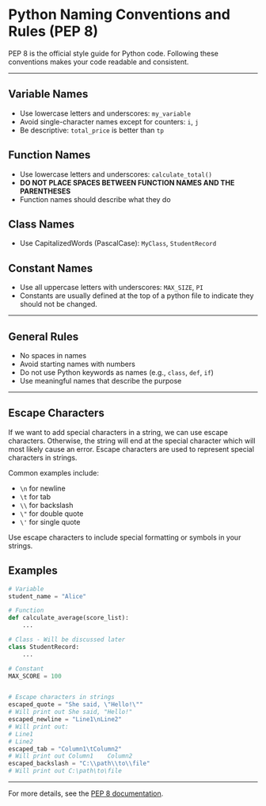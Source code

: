 # Python Naming Conventions and Rules (PEP 8)

PEP 8 is the official style guide for Python code. Following these conventions makes your code readable and consistent.

---

## Variable Names

- Use lowercase letters and underscores: `my_variable`
- Avoid single-character names except for counters: `i`, `j`
- Be descriptive: `total_price` is better than `tp`

## Function Names

- Use lowercase letters and underscores: `calculate_total()`
- **DO NOT PLACE SPACES BETWEEN FUNCTION NAMES AND THE PARENTHESES**
- Function names should describe what they do

## Class Names

- Use CapitalizedWords (PascalCase): `MyClass`, `StudentRecord`

## Constant Names

- Use all uppercase letters with underscores: `MAX_SIZE`, `PI`
- Constants are usually defined at the top of a python file to indicate they should not be changed.

---

## General Rules

- No spaces in names
- Avoid starting names with numbers
- Do not use Python keywords as names (e.g., `class`, `def`, `if`)
- Use meaningful names that describe the purpose

---

## Escape Characters

If we want to add special characters in a string, we can use escape characters.
Otherwise, the string will end at the special character which will most likely cause an error.
Escape characters are used to represent special characters in strings.

Common examples include:

- `\n` for newline
- `\t` for tab
- `\\` for backslash
- `\"` for double quote
- `\'` for single quote

Use escape characters to include special formatting or symbols in your strings.

## Examples

```python
# Variable
student_name = "Alice"

# Function
def calculate_average(score_list):
    ...

# Class - Will be discussed later
class StudentRecord:
    ...

# Constant
MAX_SCORE = 100


# Escape characters in strings
escaped_quote = "She said, \"Hello!\""
# Will print out She said, "Hello!"
escaped_newline = "Line1\nLine2"
# Will print out:
# Line1
# Line2
escaped_tab = "Column1\tColumn2"
# Will print out Column1    Column2
escaped_backslash = "C:\\path\\to\\file"
# Will print out C:\path\to\file
```

---

For more details, see the [PEP 8 documentation](https://peps.python.org/pep-0008/#naming-conventions).
